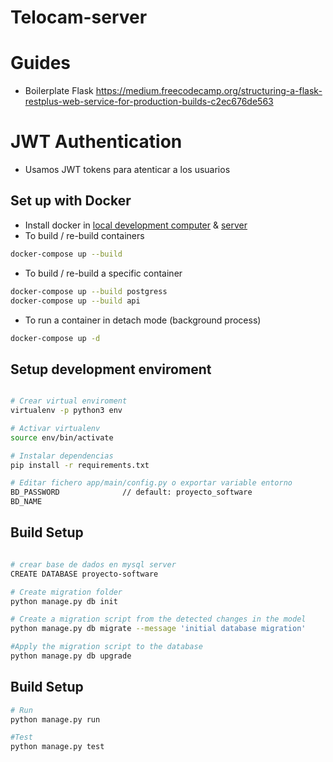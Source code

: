 # Telocam-server

# Guides

- Boilerplate Flask https://medium.freecodecamp.org/structuring-a-flask-restplus-web-service-for-production-builds-c2ec676de563

# JWT Authentication

- Usamos JWT tokens para atenticar a los usuarios

## Set up with Docker

- Install docker in [local development computer](https://www.docker.com/products/docker-desktop) & [server](https://docs.docker.com/install/linux/docker-ce/ubuntu/)
- To build / re-build containers

```bash
docker-compose up --build
```

- To build / re-build a specific container

```bash
docker-compose up --build postgress
docker-compose up --build api
```

- To run a container in detach mode (background process)

```bash
docker-compose up -d
```

## Setup development enviroment

```bash

# Crear virtual enviroment
virtualenv -p python3 env

# Activar virtualenv
source env/bin/activate

# Instalar dependencias
pip install -r requirements.txt

# Editar fichero app/main/config.py o exportar variable entorno
BD_PASSWORD              // default: proyecto_software
BD_NAME

```

## Build Setup

```bash

# crear base de dados en mysql server
CREATE DATABASE proyecto-software

# Create migration folder
python manage.py db init

# Create a migration script from the detected changes in the model
python manage.py db migrate --message 'initial database migration'

#Apply the migration script to the database
python manage.py db upgrade

```

## Build Setup

```bash
# Run
python manage.py run

#Test
python manage.py test

```
